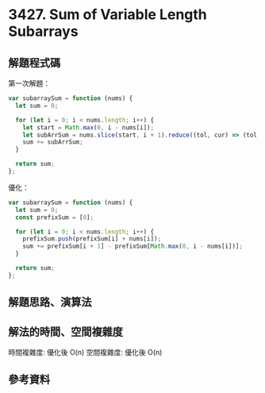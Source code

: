 # 3427. Sum of Variable Length Subarrays

## 解題程式碼

第一次解題：

```javascript
var subarraySum = function (nums) {
  let sum = 0;

  for (let i = 0; i < nums.length; i++) {
    let start = Math.max(0, i - nums[i]);
    let subArrSum = nums.slice(start, i + 1).reduce((tol, cur) => (tol += cur), 0);
    sum += subArrSum;
  }

  return sum;
};
```

優化：

```javascript
var subarraySum = function (nums) {
  let sum = 0;
  const prefixSum = [0];

  for (let i = 0; i < nums.length; i++) {
    prefixSum.push(prefixSum[i] + nums[i]);
    sum += prefixSum[i + 1] - prefixSum[Math.max(0, i - nums[i])];
  }

  return sum;
};
```

## 解題思路、演算法

## 解法的時間、空間複雜度

時間複雜度: 優化後 O(n)
空間複雜度: 優化後 O(n)

## 參考資料
